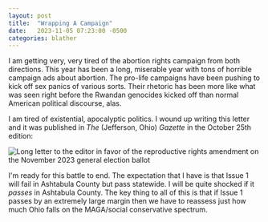 ```yaml
---
layout: post
title:  "Wrapping A Campaign"
date:   2023-11-05 07:23:00 -0500
categories: blather
---
```

I am getting very, very tired of the abortion rights campaign from both directions.  This year has been a long, miserable year with tons of horrible campaign ads about abortion.  The pro-life campaigns have been pushing to kick off sex panics of various sorts.  Their rhetoric has been more like what was seen right before the Rwandan genocides kicked off than normal American political discourse, alas.

I am tired of existential, apocalyptic politics.  I wound up writing this letter and it was published in *The* (Jefferson, Ohio) *Gazette* in the October 25th edition:

![Long letter to the editor in favor of the reproductive rights amendment on the November 2023 general election ballot]({{site.url}}/img/angerlove.jpg)  

I'm ready for this battle to end.  The expectation that I have is that Issue 1 will fail in Ashtabula County but pass statewide.  I will be quite shocked if it *passes* in Ashtabula County.  The key thing to all of this is that if Issue 1 passes by an extremely large margin then we have to reassess just how much Ohio falls on the MAGA/social conservative spectrum.
